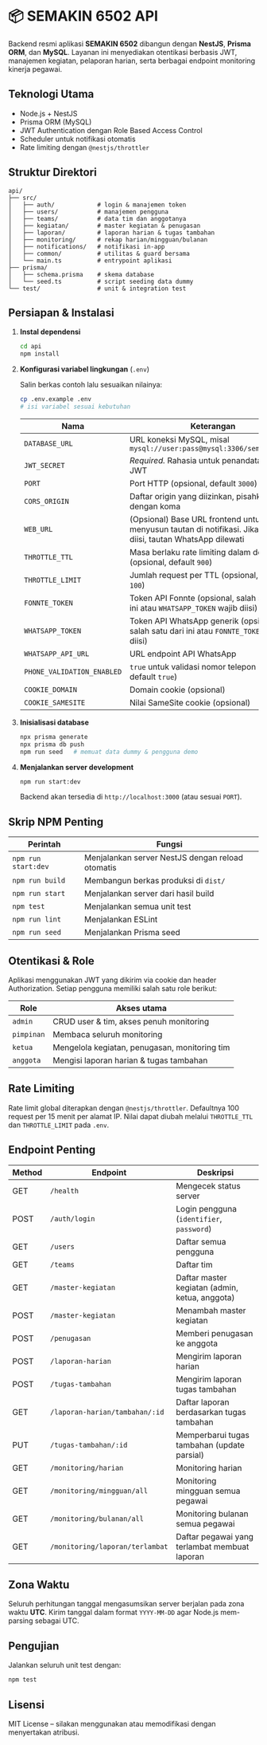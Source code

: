 # 📦 SEMAKIN 6502 API

Backend resmi aplikasi **SEMAKIN 6502** dibangun dengan **NestJS**, **Prisma ORM**, dan **MySQL**. Layanan ini menyediakan otentikasi berbasis JWT, manajemen kegiatan, pelaporan harian, serta berbagai endpoint monitoring kinerja pegawai.

## Teknologi Utama

- Node.js + NestJS
- Prisma ORM (MySQL)
- JWT Authentication dengan Role Based Access Control
- Scheduler untuk notifikasi otomatis
- Rate limiting dengan `@nestjs/throttler`

## Struktur Direktori

```
api/
├── src/
│   ├── auth/            # login & manajemen token
│   ├── users/           # manajemen pengguna
│   ├── teams/           # data tim dan anggotanya
│   ├── kegiatan/        # master kegiatan & penugasan
│   ├── laporan/         # laporan harian & tugas tambahan
│   ├── monitoring/      # rekap harian/mingguan/bulanan
│   ├── notifications/   # notifikasi in-app
│   ├── common/          # utilitas & guard bersama
│   └── main.ts          # entrypoint aplikasi
├── prisma/
│   ├── schema.prisma    # skema database
│   └── seed.ts          # script seeding data dummy
└── test/                # unit & integration test
```

## Persiapan & Instalasi

1. **Instal dependensi**
   ```bash
   cd api
   npm install
   ```
2. **Konfigurasi variabel lingkungan** (`.env`)

   Salin berkas contoh lalu sesuaikan nilainya:

   ```bash
   cp .env.example .env
   # isi variabel sesuai kebutuhan
   ```

   | Nama               | Keterangan                                                                     |
   |--------------------|---------------------------------------------------------------------------------|
   | `DATABASE_URL`     | URL koneksi MySQL, misal `mysql://user:pass@mysql:3306/semakin_6502`        |
   | `JWT_SECRET`       | *Required.* Rahasia untuk penandatanganan JWT                                   |
   | `PORT`             | Port HTTP (opsional, default `3000`)                                           |
    | `CORS_ORIGIN`      | Daftar origin yang diizinkan, pisahkan dengan koma                             |
    | `WEB_URL`          | (Opsional) Base URL frontend untuk menyusun tautan di notifikasi. Jika tidak diisi, tautan WhatsApp dilewati |
    | `THROTTLE_TTL`     | Masa berlaku rate limiting dalam detik (opsional, default `900`)               |
    | `THROTTLE_LIMIT`   | Jumlah request per TTL (opsional, default `100`)                               |
    | `FONNTE_TOKEN`     | Token API Fonnte (opsional, salah satu dari ini atau `WHATSAPP_TOKEN` wajib diisi) |
    | `WHATSAPP_TOKEN`   | Token API WhatsApp generik (opsional, salah satu dari ini atau `FONNTE_TOKEN` wajib diisi) |
    | `WHATSAPP_API_URL` | URL endpoint API WhatsApp                                                      |
    | `PHONE_VALIDATION_ENABLED` | `true` untuk validasi nomor telepon (opsional, default `true`)         |
    | `COOKIE_DOMAIN`    | Domain cookie (opsional)                                                       |
    | `COOKIE_SAMESITE`  | Nilai SameSite cookie (opsional)                                               |

3. **Inisialisasi database**
   ```bash
   npx prisma generate
   npx prisma db push
   npm run seed   # memuat data dummy & pengguna demo
   ```
4. **Menjalankan server development**
   ```bash
   npm run start:dev
   ```
   Backend akan tersedia di `http://localhost:3000` (atau sesuai `PORT`).

## Skrip NPM Penting

| Perintah            | Fungsi                             |
|--------------------|------------------------------------|
| `npm run start:dev`| Menjalankan server NestJS dengan reload otomatis |
| `npm run build`    | Membangun berkas produksi di `dist/` |
| `npm run start`    | Menjalankan server dari hasil build  |
| `npm test`         | Menjalankan semua unit test          |
| `npm run lint`     | Menjalankan ESLint                   |
| `npm run seed`     | Menjalankan Prisma seed              |

## Otentikasi & Role

Aplikasi menggunakan JWT yang dikirim via cookie dan header Authorization. Setiap pengguna memiliki salah satu role berikut:

| Role        | Akses utama                                                |
|-------------|------------------------------------------------------------|
| `admin`     | CRUD user & tim, akses penuh monitoring                     |
| `pimpinan`  | Membaca seluruh monitoring                                 |
| `ketua`     | Mengelola kegiatan, penugasan, monitoring tim               |
| `anggota`   | Mengisi laporan harian & tugas tambahan                    |

## Rate Limiting

Rate limit global diterapkan dengan `@nestjs/throttler`. Defaultnya 100 request per 15 menit per alamat IP. Nilai dapat diubah melalui `THROTTLE_TTL` dan `THROTTLE_LIMIT` pada `.env`.

## Endpoint Penting

| Method | Endpoint                     | Deskripsi                                        |
|--------|------------------------------|--------------------------------------------------|
| GET    | `/health`                    | Mengecek status server                           |
| POST   | `/auth/login`                | Login pengguna (`identifier`, `password`)        |
| GET    | `/users`                     | Daftar semua pengguna                            |
| GET    | `/teams`                     | Daftar tim                                       |
| GET    | `/master-kegiatan`           | Daftar master kegiatan (admin, ketua, anggota)   |
| POST   | `/master-kegiatan`           | Menambah master kegiatan                         |
| POST   | `/penugasan`                 | Memberi penugasan ke anggota                     |
| POST   | `/laporan-harian`            | Mengirim laporan harian                          |
| POST   | `/tugas-tambahan`            | Mengirim laporan tugas tambahan                  |
| GET    | `/laporan-harian/tambahan/:id` | Daftar laporan berdasarkan tugas tambahan      |
| PUT    | `/tugas-tambahan/:id`        | Memperbarui tugas tambahan (update parsial)     |
| GET    | `/monitoring/harian`         | Monitoring harian                                |
| GET    | `/monitoring/mingguan/all`   | Monitoring mingguan semua pegawai               |
| GET    | `/monitoring/bulanan/all`    | Monitoring bulanan semua pegawai                |
| GET    | `/monitoring/laporan/terlambat` | Daftar pegawai yang terlambat membuat laporan |

## Zona Waktu

Seluruh perhitungan tanggal mengasumsikan server berjalan pada zona waktu **UTC**. Kirim tanggal dalam format `YYYY-MM-DD` agar Node.js mem-parsing sebagai UTC.

## Pengujian

Jalankan seluruh unit test dengan:
```bash
npm test
```

## Lisensi

MIT License – silakan menggunakan atau memodifikasi dengan menyertakan atribusi.
